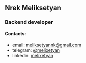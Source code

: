 ## Nrek Meliksetyan
### Backend developer

#### Contacts:
- email: meliksetyannk@gmail.com
- telegram: [@melixetyan](https://t.me/melixetyan)
- linkedin: [melixetyan](https://linkedin.com/in/melixetyan)

<!--
**nkhaldi/nkhaldi** is a ✨ _special_ ✨ repository because its `README.md` (this file) appears on your GitHub profile.
-->

